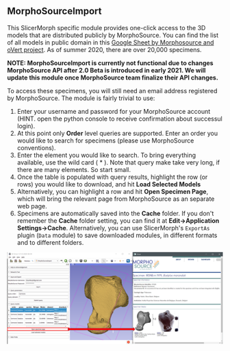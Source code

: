## MorphoSourceImport
This SlicerMorph specific module provides one-click access to the 3D models that are distributed publicly by MorphoSource. You can find the list of all models in public domain in this [Google Sheet by Morphosource and oVert project](https://docs.google.com/spreadsheets/d/1fhdVv2JwvUJAC4dvSgKZi2pwSl7dPGaB-ksYsB64k4U/edit#gid=0). As of summer 2020, there are over 20,000 specimens.

**NOTE: MorphoSourceImport is currently not functional due to changes MorphoSource API after 2.0 Beta is introduced in early 2021. We will update this module once MorphoSource team finalize their API changes.**

To access these specimens, you will still need an email address registered by MorphoSource. The module is fairly trivial to use:

1. Enter your username and password for your MorphoSource account (HINT. open the python console to receive confirmation about successul login). 
2. At this point only **Order** level queries are supported. Enter an order you would like to search for specimens (please use MorphoSource conventions). 
3. Enter the element you would like to search. To bring everything available, use the wild card ( * ). Note that query make take very long, if there are many elements. So start small.
4. Once the table is populated with query results, highlight the row (or rows) you would like to download, and hit **Load Selected Models**
5. Alternatively, you can highlight a row and hit **Open Specimen Page**, which will bring the relevant page from MorphoSource as an separate web page. 
6. Specimens are automatically saved into the **Cache** folder. If you don't remember the **Cache** folder setting, you can find it at **Edit->Application Settings->Cache**. Alternatively, you can use SlicerMorph's `ExportAs` plugin (`Data` module) to save downloaded modules, in different formats and to different folders. 

<img src="MorphoSourceImport.png">
